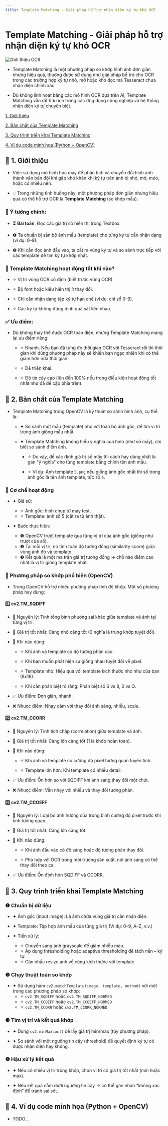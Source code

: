 ```yaml
---
title: Template Matching - Giải pháp hỗ trợ nhận diện ký tự khó OCR
---
```


# Template Matching - Giải pháp hỗ trợ nhận diện ký tự khó OCR

![Giới thiệu OCR](./images/ocr-template-matching.png)

- Template Matching là một phương pháp so khớp hình ảnh đơn giản nhưng hiệu quả, thường được sử dụng như giải pháp bổ trợ cho OCR trong các trường hợp ký tự nhỏ, mờ hoặc khó đọc mà Tesseract chưa nhận diện chính xác.

- Dù không linh hoạt bằng các mô hình OCR dựa trên AI, Template Matching vẫn rất hữu ích trong các ứng dụng công nghiệp và hệ thống nhận diện ký tự chuyên biệt.

[1. Giới thiệu](#1)

[2. Bản chất của Template Matching](#2)

[3. Quy trình triển khai Template Matching](#3)

[4. Ví dụ code minh họa (Python + OpenCV)](#4)

<a name="1"></a>

## 📌 1. Giới thiệu

- Việc sử dụng mô hình học máy để phân tích và chuyển đổi hình ảnh thành văn bản đôi khi gặp khó khăn khi ký tự trên ảnh bị nhỏ, mờ, méo, hoặc có nhiễu nền.

- 💡 Trong những tình huống này, một phương pháp đơn giản nhưng hiệu quả có thể hỗ trợ OCR là **Template Matching** (so khớp mẫu).

### 🎯 Ý tưởng chính:

- ⏳ **Bài toán**: Đọc các giá trị số hiển thị trong Textbox.

- ❶ Ta chuẩn bị sẵn bộ ảnh mẫu (template) cho từng ký tự cần nhận dạng (ví dụ: 0–9).

- ❷ Khi cần đọc ảnh đầu vào, ta cắt ra vùng ký tự và so sánh trực tiếp với các template để tìm ký tự khớp nhất.

### 👀 Template Matching hoạt động tốt khi nào?

- ✧ Vị trí vùng OCR cố định (biết trước vùng OCR).

- ✧ Bộ font hoặc kiểu hiển thị ít thay đổi.

- ✧ Chỉ cần nhận dạng tập ký tự hạn chế (ví dụ: chỉ số 0–9).

- ✧ Các ký tự không đứng dính quá sát liền nhau.

### ✅ Ưu điểm:

- Dù không thay thế được OCR toàn diện, nhưng Template Matching mang lại ưu điểm riêng:

  - ✧ Nhanh. Nếu bạn đã từng đo thời gian OCR với Tesseract rồi thì thời gian khi dùng phương pháp này sẽ khiến bạn ngạc nhiên khi có thể giảm hơn nửa thời gian.

  - ✧ Dễ triển khai.

  - ✧ Độ tin cậy cao (lên đến 100% nếu trong điều kiện hoạt động tốt nhất như đã đề cập phía trên).

<a name="2"></a>

## 📌 2. Bản chất của Template Matching

- Template Matching trong OpenCV là kỹ thuật so sánh hình ảnh, cụ thể là:

  - ✦ So sánh một mẫu (template) nhỏ với toàn bộ ảnh gốc, để tìm vị trí trong ảnh giống mẫu nhất.

  - ✦ Template Matching không hiểu ý nghĩa của hình (như số mấy), chỉ biết so sánh điểm ảnh.

    - ✧ Do vậy, để xác định giá trị số mấy thì cách hay dùng nhất là gán "ý nghĩa" cho từng template bằng chính tên ảnh mẫu.

    - ✧ Ví dụ: Ảnh template `5.png` nếu giống ảnh gốc nhất thì số trong ảnh gốc là tên ảnh template, tức số `5`.

### 🧠 Cơ chế hoạt động

- ✦ Giả sử:

  - ✧ Ảnh gốc: hình chụp từ máy test.
  - ✧ Template: ảnh số 5 (cắt ra từ ảnh thật).

- ✦ Bước thực hiện:
  - ❶ OpenCV trượt template qua từng vị trí của ảnh gốc (giống như trượt cửa sổ).
  - ❷ Tại mỗi vị trí, nó tính toán độ tương đồng (similarity score) giữa vùng ảnh đó và template.
  - ❸ Kết quả là một ma trận giá trị tương đồng → chỗ nào điểm cao nhất là vị trí giống template nhất.

### 🚀 Phương pháp so khớp phổ biến (OpenCV)

- Trong OpenCV hỗ trợ nhiều phương pháp tính độ khớp. Một số phương pháp hay dùng:

#### 1️⃣ cv2.TM_SQDIFF

- 🧠 Nguyên lý: Tính tổng bình phương sai khác giữa template và ảnh tại từng vị trí.

- 🎯 Giá trị tốt nhất: Càng nhỏ càng tốt (0 nghĩa là trùng khớp tuyệt đối).

- 👀 Khi nào dùng:

  - ✧ Khi ảnh và template có độ tương phản cao.

  - ✧ Khi bạn muốn phát hiện sự giống nhau tuyệt đối về pixel.

  - ✧ Template nhỏ: Hiệu quả với template kích thước nhỏ như của bạn (8x16).

  - ✧ Khi cần phân biệt rõ ràng: Phân biệt số 6 vs 8, 0 vs O.

- ✅ Ưu điểm: Đơn giản, nhanh.

- ❌ Nhược điểm: Nhạy cảm với thay đổi ánh sáng, nhiễu, scale.

#### 2️⃣ cv2.TM_CCORR

- 🧠 Nguyên lý: Tính tích chập (correlation) giữa template và ảnh.

- 🎯 Giá trị tốt nhất: Càng lớn càng tốt (1 là khớp hoàn toàn).

- 👀 Khi nào dùng:

  - ✧ Khi ảnh và template có cường độ pixel tương quan tuyến tính.

  - ✧ Template lớn hơn: Khi template có nhiều detail.

- ✅ Ưu điểm: Ổn hơn so với SQDIFF khi ánh sáng thay đổi một chút.

- ❌ Nhược điểm: Vẫn nhạy với nhiễu và thay đổi tương phản.

#### 3️⃣ cv2.TM_CCOEFF

- 🧠 Nguyên lý: Loại bỏ ảnh hưởng của trung bình cường độ pixel trước khi tính tương quan.

- 🎯 Giá trị tốt nhất: Càng lớn càng tốt.

- 👀 Khi nào dùng:

  - ✧ Khi ảnh đầu vào có độ sáng hoặc độ tương phản thay đổi.

  - ✧ Phù hợp với OCR trong môi trường sản xuất, nơi ánh sáng có thể thay đổi theo ca.

- ✅ Ưu điểm: Ổn định hơn SQDIFF và CCORR.

<a name="3"></a>

## 📌 3. Quy trình triển khai Template Matching

### ❶ Chuẩn bị dữ liệu

- ✦ Ảnh gốc (input image): Là ảnh chứa vùng giá trị cần nhận diện.

- ✦ Template: Tập hợp ảnh mẫu của từng giá trị (Ví dụ: 0–9, A–Z, v.v.)

- ✦ Tiền xử lý:
  - ✧ Chuyển sang ảnh grayscale để giảm nhiễu màu.
  - ✧ Áp dụng thresholding hoặc adaptive thresholding để tách nền – ký tự.
  - ✧ Cân nhắc resize ảnh về cùng kích thước với template.

### ❷ Chạy thuật toán so khớp

- ✦ Sử dụng hàm `cv2.matchTemplate(image, template, method)` với một trong các phương pháp so khớp:
  - ✧ `cv2.TM_SQDIFF` hoặc `cv2.TM_SQDIFF_NORMED`
  - ✧ `cv2.TM_CCOEFF` hoặc `cv2.TM_CCOEFF_NORMED`
  - ✧ `cv2.TM_CCORR` hoặc `cv2.TM_CCORR_NORMED`

### ❸ Tìm vị trí và kết quả khớp

- ✦ Dùng `cv2.minMaxLoc()` để lấy giá trị min/max (tùy phương pháp).

- ✦ So sánh với một ngưỡng tin cậy (threshold) để quyết định ký tự có được nhận diện hay không.

### ❹ Hậu xử lý kết quả

- ✦ Nếu có nhiều vị trí trùng khớp, chọn vị trí có giá trị tốt nhất (min hoặc max).

- ✦ Nếu kết quả nằm dưới ngưỡng tin cậy → có thể gán nhãn “không xác định” để tránh sai sót.

<a name="4"></a>

## 📌 4. Ví dụ code minh họa (Python + OpenCV)

- TODO...
